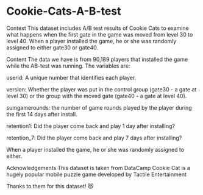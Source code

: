 # Cookie-Cats-A-B-test
Context
This dataset includes A/B test results of Cookie Cats to examine what happens when the first gate in the game was moved from level 30 to level 40. When a player installed the game, he or she was randomly assigned to either gate30 or gate40.

Content
The data we have is from 90,189 players that installed the game while the AB-test was running. The variables are:

userid: A unique number that identifies each player.

version: Whether the player was put in the control group (gate30 - a gate at level 30) or the group with the moved gate (gate40 - a gate at level 40).

sumgamerounds: the number of game rounds played by the player during the first 14 days after install.

retention1: Did the player come back and play 1 day after installing?

retention_7: Did the player come back and play 7 days after installing?

When a player installed the game, he or she was randomly assigned to either.

Acknowledgements
This dataset is taken from DataCamp
Cookie Cat is a hugely popular mobile puzzle game developed by Tactile Entertainment

Thanks to them for this dataset! 😻
